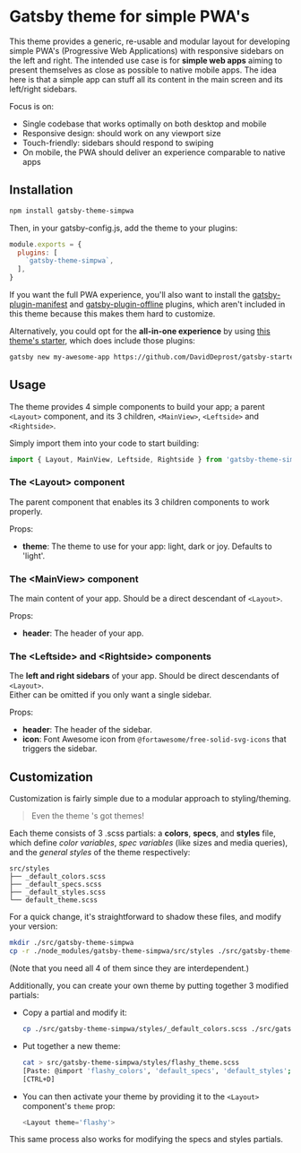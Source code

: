 # Gatsby theme for simple PWA's
This theme provides a generic, re-usable and modular layout for developing simple PWA's
(Progressive Web Applications) with responsive sidebars on the left and right.
The intended use case is for **simple web apps** aiming to present themselves as close
as possible to native mobile apps. The idea here is that a simple app can stuff all
its content in the main screen and its left/right sidebars.

Focus is on:
- Single codebase that works optimally on both desktop and mobile
- Responsive design: should work on any viewport size
- Touch-friendly: sidebars should respond to swiping
- On mobile, the PWA should deliver an experience comparable to native apps


## Installation
```bash
npm install gatsby-theme-simpwa
```
Then, in your gatsby-config.js, add the theme to your plugins:
```js
module.exports = {
  plugins: [
    `gatsby-theme-simpwa`,
  ],
}
```
If you want the full PWA experience, you'll also want to install the
[gatsby-plugin-manifest](https://www.gatsbyjs.org/packages/gatsby-plugin-manifest/) and
[gatsby-plugin-offline](https://www.gatsbyjs.org/packages/gatsby-plugin-offline/) plugins,
which aren't included in this theme because this makes them hard to customize.

Alternatively, you could opt for the **all-in-one experience** by using
[this theme's starter](https://github.com/DavidDeprost/gatsby-starter-simpwa),
which does include those plugins:
```bash
gatsby new my-awesome-app https://github.com/DavidDeprost/gatsby-starter-simpwa
```

## Usage
The theme provides 4 simple components to build your app; a parent `<Layout>` component,
and its 3 children, `<MainView>`, `<Leftside>` and `<Rightside>`.

Simply import them into your code to start building:
```js
import { Layout, MainView, Leftside, Rightside } from 'gatsby-theme-simpwa'
```

### The \<Layout> component
The parent component that enables its 3 children components to work properly.

Props:
  - **theme**: The theme to use for your app: light, dark or joy. Defaults to 'light'.

### The \<MainView> component
The main content of your app. Should be a direct descendant of `<Layout>`.

Props:
  - **header**: The header of your app.

### The \<Leftside> and \<Rightside> components
The **left and right sidebars** of your app. Should be direct descendants of `<Layout>`.  
Either can be omitted if you only want a single sidebar.

Props:
  - **header**: The header of the sidebar.
  - **icon**: Font Awesome icon from `@fortawesome/free-solid-svg-icons`
    that triggers the sidebar.


## Customization
Customization is fairly simple due to a modular approach to styling/theming.

> Even the theme 's got themes!

Each theme consists of 3 .scss partials: a **colors**, **specs**, and **styles** file,
which define *color variables*, *spec variables* (like sizes and media queries), and
the *general styles* of the theme respectively:
```
src/styles
├── _default_colors.scss
├── _default_specs.scss
├── _default_styles.scss
└── default_theme.scss
```

For a quick change, it's straightforward to shadow these files, and modify your version:
```bash
mkdir ./src/gatsby-theme-simpwa
cp -r ./node_modules/gatsby-theme-simpwa/src/styles ./src/gatsby-theme-simpwa/styles
```
(Note that you need all 4 of them since they are interdependent.)

Additionally, you can create your own theme by putting together 3 modified partials:
- Copy a partial and modify it:
  ```bash
  cp ./src/gatsby-theme-simpwa/styles/_default_colors.scss ./src/gatsby-theme-simpwa/styles/_flashy_colors.scss
  ```
- Put together a new theme:
  ```bash
  cat > src/gatsby-theme-simpwa/styles/flashy_theme.scss
  [Paste: @import 'flashy_colors', 'default_specs', 'default_styles';]
  [CTRL+D]
  ```
- You can then activate your theme by providing it to the `<Layout>` component's `theme` prop:
  ```js
  <Layout theme='flashy'>
  ```
This same process also works for modifying the specs and styles partials.